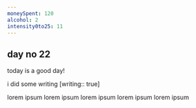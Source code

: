 ```yaml
---
moneySpent: 120
alcohol: 2
intensity0to25: 11
---
```

## day no 22
today is a good day!
 

i did some writing [writing:: true]

lorem ipsum lorem ipsum lorem ipsum lorem ipsum lorem ipsum
